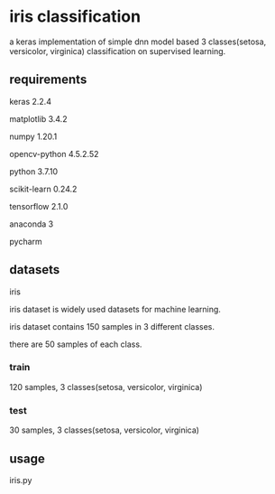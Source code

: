 # iris classification

a keras implementation of simple dnn model based 3 classes(setosa, versicolor, virginica) classification on supervised learning.

## requirements

keras 2.2.4

matplotlib 3.4.2

numpy 1.20.1

opencv-python 4.5.2.52

python 3.7.10

scikit-learn 0.24.2

tensorflow 2.1.0

anaconda 3

pycharm

## datasets

iris

iris dataset is widely used datasets for machine learning.

iris dataset contains 150 samples in 3 different classes.

there are 50 samples of each class.

### train

120 samples, 3 classes(setosa, versicolor, virginica)

### test

30 samples, 3 classes(setosa, versicolor, virginica)

## usage

iris.py
